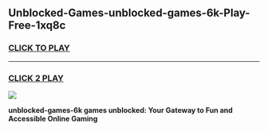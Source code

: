 
## Unblocked-Games-unblocked-games-6k-Play-Free-1xq8c
<h3>
<a href="https://premium76.site?title=unblocked-games-6k&ref=18A1">CLICK TO PLAY</a></h3>
<hr>

<h3>
<a href="https://premium76.site?title=unblocked-games-6k&ref=18A1">CLICK 2 PLAY</a>
  
</h3>

<a href="https://premium76.site?title=unblocked-games-6k&ref=18A1"><img src="https://clearcache.store/games.png"></a>


**unblocked-games-6k games unblocked: Your Gateway to Fun and Accessible Online Gaming**
